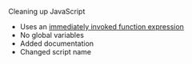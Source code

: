 Cleaning up JavaScript

 * Uses an [immediately invoked function expression](http://en.wikipedia.org/wiki/Immediately-invoked_function_expression)
 * No global variables
 * Added documentation
 * Changed script name
